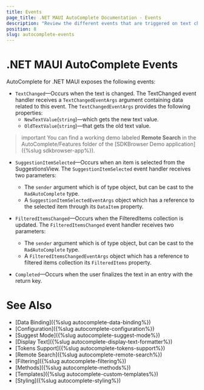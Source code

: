 ```yaml
---
title: Events
page_title: .NET MAUI AutoComplete Documentation - Events
description: "Review the different events that are triggered on text changed, when return key is pressed, items are filtered and more."
position: 8
slug: autocomplete-events
---
```


# .NET MAUI AutoComplete Events

AutoComplete for .NET MAUI exposes the following events:

* `TextChanged`&mdash;Occurs when the text is changed. The TextChanged event handler receives a `TextChangedEventArgs` argument containing data related to this event. The `TextChangedEventArgs` provides the following properties:
	* `NewTextValue`(`string`)&mdash;which gets the new text value.
	* `OldTextValue`(`string`)&mdash;that gets the old text value.
	
>important You can find a working demo labeled **Remote Search** in the AutoComplete/Features folder of the [SDKBrowser Demo application]({%slug sdkbrowser-app%}).

* `SuggestionItemSelected`&mdash;Occurs when an item is selected from the SuggestionsView. The `SuggestionItemSelected` event handler receives two parameters:
	* The `sender` argument which is of type object, but can be cast to the `RadAutoComplete` type.
	* A `SuggestionItemSelectedEventArgs` object which has a reference to the selected item through its `DataItem` property.

* `FilteredItemsChanged`&mdash;Occurs when the FilteredItems collection is updated. The `FilteredItemsChanged` event handler receives two parameters:
	* The `sender` argument which is of type object, but can be cast to the `RadAutoComplete` type.
	* A `FilteredItemsChangedEventArgs` object which has a reference to filtered items collection its `FilteredItems` property.

* `Completed`&mdash;Occurs when the user finalizes the text in an entry with the return key.

# See Also

- [Data Binding]({%slug autocomplete-data-binding%})
- [Configuration]({%slug autocomplete-configuration%})
- [Suggest Mode]({%slug autocomplete-suggest-mode%})
- [Display Text]({%slug autocomplete-display-text-formatter%})
- [Tokens Support]({%slug autocomplete-tokens-support%})
- [Remote Search]({%slug autocomplete-remote-search%})
- [Filtering]({%slug autocomplete-filtering%})
- [Methods]({%slug autocomplete-methods%})
- [Templates]({%slug autocomplete-custom-templates%})
- [Styling]({%slug autocomplete-styling%})